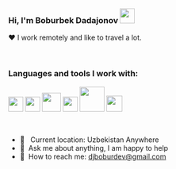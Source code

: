 ### Hi, I'm Boburbek Dadajonov <img src="https://media1.giphy.com/media/w1OBpBd7kJqHrJnJ13/giphy.gif?cid=ecf05e47iuzyjq796uz7yynzwm6n8rpaird2xl8wb8eofh2a&rid=giphy.gif&ct=s" width="30px">

❤️ I work remotely and like to travel a lot.



<br />

### Languages and tools I work with:

<code><img src="https://cdn-icons-png.flaticon.com/512/174/174854.png?w=360" width="30px"></code>
<code><img src="https://upload.wikimedia.org/wikipedia/commons/thumb/6/62/CSS3_logo.svg/800px-CSS3_logo.svg.png" width="30px"></code>
<code><img src="https://upload.wikimedia.org/wikipedia/commons/thumb/9/96/Sass_Logo_Color.svg/1280px-Sass_Logo_Color.svg.png" width="38px"></code>
<code><img src="https://brandslogos.com/wp-content/uploads/thumbs/bootstrap-logo-vector.svg" width="30px"></code>
<code><img src="https://1000logos.net/wp-content/uploads/2020/09/JavaScript-Logo.png" width="50px"></code>
<code><img src="https://upload.wikimedia.org/wikipedia/commons/thumb/a/a7/React-icon.svg/2300px-React-icon.svg.png" width="32px"></code>

<br />

- 📍 &nbsp; Current location: Uzbekistan Anywhere
- 📝&nbsp; Ask me about anything, I am happy to help
- 📨&nbsp; How to reach me: [djboburdev@gmail.com](https://www.linkedin.com/in/boburbek-dadajonov-6383a2246/)
